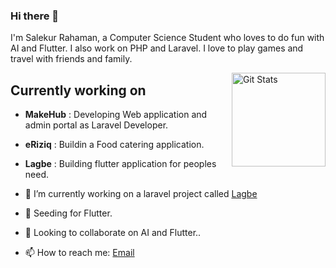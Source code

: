 ### Hi there 👋
I'm Salekur Rahaman, a Computer Science Student who loves to do fun with AI and Flutter. I also work on PHP and Laravel. I love to play games and travel with friends and family.

<a href="https://github.com/SalekurPolas"><img alt="Git Stats" src="https://github-readme-stats.vercel.app/api?username=SalekurPolas&show_icons=true" align="right" height="150" /></a>

## Currently working on
- **MakeHub** : Developing Web application and admin portal as Laravel Developer.
- **eRiziq** : Buildin a Food catering application.
- **Lagbe** : Building flutter application for peoples need.

- 🔭 I’m currently working on a laravel project called [Lagbe](https://github.com/LagbeDev)


- 🌱 Seeding for Flutter.
- 👯 Looking to collaborate on AI and Flutter..
- 📫 How to reach me: [Email](mailto:salekur9@gmail.com)

<!--
- 💬 Ask me about ...
- 😄 Pronouns: ...
-->

